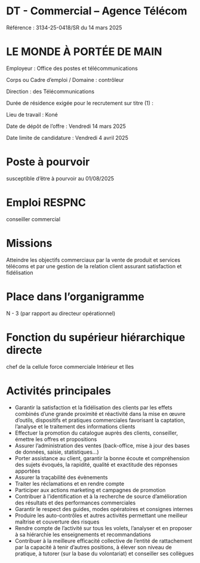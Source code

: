 # DT - Commercial – Agence Télécom

Référence : 3134-25-0418/SR du 14 mars 2025

# LE MONDE À PORTÉE DE MAIN

Employeur : Office des postes et télécommunications

Corps ou Cadre d’emploi / Domaine : contrôleur

Direction : des Télécommunications

Durée de résidence exigée pour le recrutement sur titre (1) :

Lieu de travail : Koné

Date de dépôt de l’offre : Vendredi 14 mars 2025

Date limite de candidature : Vendredi 4 avril 2025

# Poste à pourvoir

susceptible d’être à pourvoir au 01/08/2025

# Emploi RESPNC

conseiller commercial

# Missions

Atteindre les objectifs commerciaux par la vente de produit et services télécoms et par une gestion de la relation client assurant satisfaction et fidélisation

# Place dans l’organigramme

N - 3 (par rapport au directeur opérationnel)

# Fonction du supérieur hiérarchique directe

chef de la cellule force commerciale Intérieur et Iles

# Activités principales

- Garantir la satisfaction et la fidélisation des clients par les effets combinés d’une grande proximité et réactivité dans la mise en œuvre d’outils, dispositifs et pratiques commerciales favorisant la captation, l’analyse et le traitement des informations clients
- Effectuer la promotion du catalogue auprès des clients, conseiller, émettre les offres et propositions
- Assurer l’administration des ventes (back-office, mise à jour des bases de données, saisie, statistiques…)
- Porter assistance au client, garantir la bonne écoute et compréhension des sujets évoqués, la rapidité, qualité et exactitude des réponses apportées
- Assurer la traçabilité des évènements
- Traiter les réclamations et en rendre compte
- Participer aux actions marketing et campagnes de promotion
- Contribuer à l’identification et à la recherche de source d’amélioration des résultats et des performances commerciales
- Garantir le respect des guides, modes opératoires et consignes internes
- Produire les auto-contrôles et autres activités permettant une meilleur maîtrise et couverture des risques
- Rendre compte de l’activité sur tous les volets, l’analyser et en proposer à sa hiérarchie les enseignements et recommandations
- Contribuer à la meilleure efficacité collective de l’entité de rattachement par la capacité à tenir d’autres positions, à élever son niveau de pratique, à tutorer (sur la base du volontariat) et conseiller ses collègues